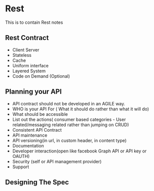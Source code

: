 # Rest
This is to contain Rest notes

 ## Rest Contract 
 
 - Client Server
 - Stateless
 - Cache
 - Uniform interface
 - Layered System
 - Code on Demand (Optional)

## Planning your API

- API contract should not be developed in an AGILE way. 
- WHO is your API For ( What it should do rather than what it will do)
- What should be accessible
- List out the actions( consumer based categories - User related/messaging related rather than jumping on CRUD)
- Consistent API Contract
- API maintenance
- API versioning(in url, in custom header, in content type)
- Documentation
- Developer interaction(open like facebook Graph API or API key or OAUTH)
- Security (self or API management provider)
- Support 

## Designing The Spec



